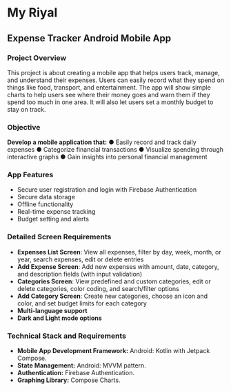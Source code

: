 # My Riyal
## Expense Tracker Android Mobile App

### Project Overview
This project is about creating a mobile app that helps users track, manage, and understand their expenses. Users can easily record what they spend on things like food, transport, and entertainment. The app will show simple charts to help users see where their money goes and warn them if they spend too much in one area. It will also let users set a monthly budget to stay on track.

### Objective
**Develop a mobile application that:**
● Easily record and track daily expenses
● Categorize financial transactions
● Visualize spending through interactive graphs
● Gain insights into personal financial management

### App Features
- Secure user registration and login with Firebase Authentication
- Secure data storage
- Offline functionality
- Real-time expense tracking
- Budget setting and alerts

### Detailed Screen Requirements
- **Expenses List Screen**:
   View all expenses, filter by day, week, month, or year, search expenses, edit or delete entries
- **Add Expense Screen**:
  Add new expenses with amount, date, category, and description fields (with input validation)
- **Categories Screen**:
  View predefined and custom categories, edit or delete categories, color coding, and search/filter options
- **Add Category Screen**:
  Create new categories, choose an icon and color, and set budget limits for each category
- **Multi-language support**
- **Dark and Light mode options**

### Technical Stack and Requirements
- **Mobile App Development Framework:** Android: Kotlin with Jetpack Compose.
- **State Management:** Android: MVVM pattern.
- **Authentication:** Firebase Authentication.
- **Graphing Library:** Compose Charts.

